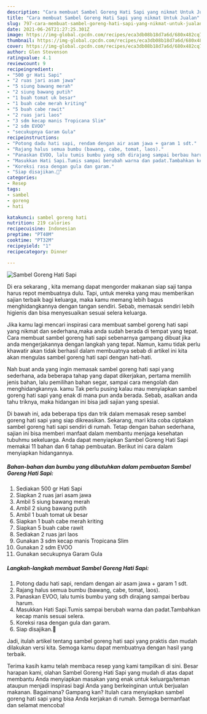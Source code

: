 ```yaml
---
description: "Cara membuat Sambel Goreng Hati Sapi yang nikmat Untuk Jualan"
title: "Cara membuat Sambel Goreng Hati Sapi yang nikmat Untuk Jualan"
slug: 797-cara-membuat-sambel-goreng-hati-sapi-yang-nikmat-untuk-jualan
date: 2021-06-26T21:27:25.301Z
image: https://img-global.cpcdn.com/recipes/eca3db08b18d7a6d/680x482cq70/sambel-goreng-hati-sapi-foto-resep-utama.jpg
thumbnail: https://img-global.cpcdn.com/recipes/eca3db08b18d7a6d/680x482cq70/sambel-goreng-hati-sapi-foto-resep-utama.jpg
cover: https://img-global.cpcdn.com/recipes/eca3db08b18d7a6d/680x482cq70/sambel-goreng-hati-sapi-foto-resep-utama.jpg
author: Glen Stevenson
ratingvalue: 4.1
reviewcount: 9
recipeingredient:
- "500 gr Hati Sapi"
- "2 ruas jari asam jawa"
- "5 siung bawang merah"
- "2 siung bawang putih"
- "1 buah tomat uk besar"
- "1 buah cabe merah kriting"
- "5 buah cabe rawit"
- "2 ruas jari laos"
- "3 sdm kecap manis Tropicana Slim"
- "2 sdm EVOO"
- "secukupnya Garam Gula"
recipeinstructions:
- "Potong dadu hati sapi, rendam dengan air asam jawa + garam 1 sdt."
- "Rajang halus semua bumbu (bawang, cabe, tomat, laos)."
- "Panaskan EVOO, lalu tumis bumbu yang sdh dirajang sampai berbau harum."
- "Masukkan Hati Sapi.Tumis sampai berubah warna dan padat.Tambahkan kecap manis sesuai selera."
- "Koreksi rasa dengan gula dan garam."
- "Siap disajikan.🧕"
categories:
- Resep
tags:
- sambel
- goreng
- hati

katakunci: sambel goreng hati 
nutrition: 219 calories
recipecuisine: Indonesian
preptime: "PT40M"
cooktime: "PT32M"
recipeyield: "1"
recipecategory: Dinner

---
```



![Sambel Goreng Hati Sapi](https://img-global.cpcdn.com/recipes/eca3db08b18d7a6d/680x482cq70/sambel-goreng-hati-sapi-foto-resep-utama.jpg)

Di era  sekarang , kita memang dapat mengorder makanan siap saji tanpa harus repot membuatnya dulu. Tapi, untuk mereka yang mau memberikan sajian terbaik bagi keluarga, maka kamu memang lebih bagus menghidangkannya dengan tangan sendiri. Sebab, memasak sendiri lebih higienis dan bisa menyesuaikan sesuai selera keluarga.

Jika kamu lagi mencari inspirasi cara membuat sambel goreng hati sapi yang nikmat dan sederhana,maka anda sudah berada di tempat yang tepat. Cara membuat sambel goreng hati sapi  sebenarnya gampang dibuat jika anda mengerjakannya dengan langkah yang tepat. Namun, kamu tidak perlu khawatir akan tidak berhasil dalam membuatnya 
sebab di artikel ini kita akan mengulas sambel goreng hati sapi dengan hati-hati.  



Nah buat anda yang ingin memasak sambel goreng hati sapi yang sederhana, ada beberapa tahap yang dapat dikerjakan, pertama memilih jenis bahan, lalu pemilihan bahan segar, sampai cara mengolah dan menghidangkannya. kamu Tak perlu pusing kalau mau menyiapkan sambel goreng hati sapi yang enak di mana pun anda berada. Sebab, asalkan anda  tahu triknya, maka hidangan ini bisa jadi sajian yang spesial.

Di bawah ini, ada beberapa tips dan trik dalam memasak resep sambel goreng hati sapi yang siap dikreasikan. Sekarang, mari kita coba ciptakan sambel goreng hati sapi sendiri di rumah. Tetap dengan bahan sederhana, sajian ini bisa memberi manfaat dalam membantu menjaga kesehatan tubuhmu sekeluarga. Anda dapat menyiapkan Sambel Goreng Hati Sapi memakai 11 bahan dan 6 tahap pembuatan. Berikut ini cara dalam menyiapkan hidangannya.

<!--inarticleads1-->

##### Bahan-bahan dan bumbu yang dibutuhkan dalam pembuatan Sambel Goreng Hati Sapi:

1. Sediakan 500 gr Hati Sapi
1. Siapkan 2 ruas jari asam jawa
1. Ambil 5 siung bawang merah
1. Ambil 2 siung bawang putih
1. Ambil 1 buah tomat uk besar
1. Siapkan 1 buah cabe merah kriting
1. Siapkan 5 buah cabe rawit
1. Sediakan 2 ruas jari laos
1. Gunakan 3 sdm kecap manis Tropicana Slim
1. Gunakan 2 sdm EVOO
1. Gunakan secukupnya Garam Gula




<!--inarticleads2-->

##### Langkah-langkah membuat Sambel Goreng Hati Sapi:

1. Potong dadu hati sapi, rendam dengan air asam jawa + garam 1 sdt.
1. Rajang halus semua bumbu (bawang, cabe, tomat, laos).
1. Panaskan EVOO, lalu tumis bumbu yang sdh dirajang sampai berbau harum.
1. Masukkan Hati Sapi.Tumis sampai berubah warna dan padat.Tambahkan kecap manis sesuai selera.
1. Koreksi rasa dengan gula dan garam.
1. Siap disajikan.🧕




Jadi, itulah artikel tentang  sambel goreng hati sapi  yang praktis dan mudah dilakukan versi kita. Semoga kamu dapat membuatnya dengan hasil yang terbaik. 

Terima kasih kamu telah membaca resep yang kami tampilkan di sini. Besar harapan kami, olahan  Sambel Goreng Hati Sapi yang mudah di atas dapat membantu Anda menyiapkan masakan yang enak untuk keluarga/teman ataupun menjadi inspirasi bagi Anda yang berkeinginan untuk berjualan makanan. Bagaimana? Gampang kan? Itulah cara menyiapkan sambel goreng hati sapi yang bisa Anda kerjakan di rumah. Semoga bermanfaat dan selamat mencoba!

